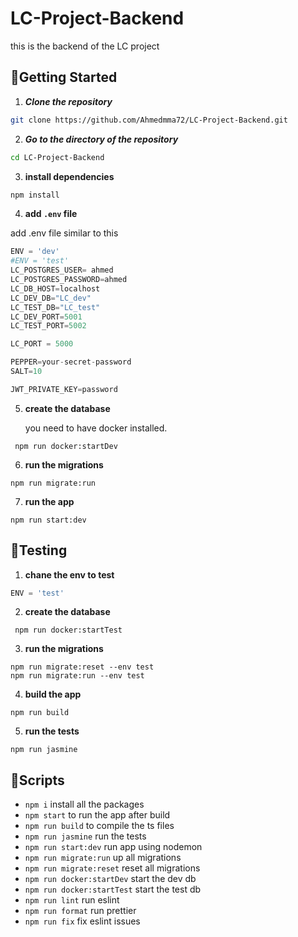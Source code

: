 # LC-Project-Backend

this is the backend of the LC project

## 🏁Getting Started <a name = "start"></a>

1. **_Clone the repository_**

```bash
git clone https://github.com/Ahmedmma72/LC-Project-Backend.git
```

2. **_Go to the directory of the repository_**

```bash
cd LC-Project-Backend
```

3. **install dependencies**

```bash
npm install

```

4. **add `.env` file**

add .env file similar to this

```py
ENV = 'dev'
#ENV = 'test'
LC_POSTGRES_USER= ahmed
LC_POSTGRES_PASSWORD=ahmed
LC_DB_HOST=localhost
LC_DEV_DB="LC_dev"
LC_TEST_DB="LC_test"
LC_DEV_PORT=5001
LC_TEST_PORT=5002

LC_PORT = 5000

PEPPER=your-secret-password
SALT=10

JWT_PRIVATE_KEY=password
```

5. **create the database**

    you need to have docker installed.
```
 npm run docker:startDev
```

6. **run the migrations**

```
npm run migrate:run
```

7. **run the app**

```
npm run start:dev
```

## 🏁Testing <a name = "Testing"></a>

1. **chane the env to test**

```py
ENV = 'test'
```
2. **create the database**

```
 npm run docker:startTest
```

3. **run the migrations**

```
npm run migrate:reset --env test
npm run migrate:run --env test
```
4. **build the app**

```
npm run build
```
5. **run the tests**

```
npm run jasmine
```


## 🏁Scripts <a name = "Scripts"></a>

- `npm i` install all the packages
- `npm start` to run the app after build
- `npm run build` to compile the ts files
- `npm run jasmine` run the tests
- `npm run start:dev` run app using nodemon
- `npm run migrate:run` up all migrations
- `npm run migrate:reset` reset all migrations
- `npm run docker:startDev` start the dev db
- `npm run docker:startTest` start the test db
- `npm run lint` run eslint
- `npm run format` run prettier
- `npm run fix` fix eslint issues

##
